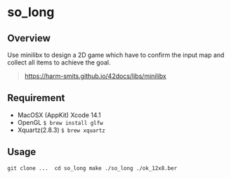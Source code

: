 # so_long

## Overview
Use minilibx to design a 2D game which have to confirm the input map and collect all items to achieve the goal. 
>https://harm-smits.github.io/42docs/libs/minilibx

## Requirement
- MacOSX (AppKit) Xcode 14.1
- OpenGL `$ brew install glfw`
- Xquartz(2.8.3) `$ brew xquartz`

## Usage
`git clone ... 
 cd so_long
 make
 ./so_long ./ok_12x8.ber`
